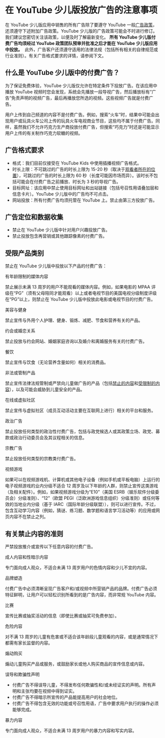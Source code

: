 # 在 YouTube 少儿版投放广告的注意事项

在 YouTube 少儿版应用中销售的所有广告除了要遵守 YouTube 一般[广告政策](https://support.google.com/youtube/answer/188570?topic=30084&ctx=topic)，还须遵守下述附加广告政策。YouTube 少儿版的广告政策可能会不时进行修订。我们建议您密切关注该政策，以便及时了解最新变化。 **所有 YouTube 少儿版付费广告均须经过 YouTube 政策团队预审并批准之后才能在 YouTube 少儿版应用中投放。**  此外，广告客户还须遵守适用的法律法规（包括所有相关的自律规范或行业准则）。有关广告格式要求的详情，请参阅下文。

## 什么是 YouTube 少儿版中的付费广告？

为了保证免费体验，YouTube 少儿版仅允许在特定条件下投放广告。在该应用中播放 YouTube 视频时您会发现，系统会先播放一段导视广告，然后播放标有“广告”免责声明的视频广告，最后再播放您所选的视频。这些视频广告就是付费广告。

用户上传到自己频道的内容不是付费广告。例如，搜索“火车”时，结果中可能会出现用户或玩具火车公司上传的玩具火车电视商业节目，这些均不属于付费广告。同样，虽然我们不允许巧克力生产商投放付费广告，但搜索“巧克力”时还是可能显示用户上传的有关制作巧克力软糖的视频。

## 广告格式要求

* 格式：我们目前仅接受在 YouTube Kids 中使用插播视频广告格式。
* 时长上限：不可跳过的广告的时长上限为 15-20 秒（取决于[观看者所在的位置](https://support.google.com/displayspecs/answer/6244563)），可跳过的广告的时长上限为 60 秒（长度可能因市场而异）。该时长不包括可能会在付费广告之前播放、时长为 3 秒的导视广告。
* 目标网址：该应用中禁止使用目标网址和出站链接（包括号召性用语叠加层和信息卡片）。YouTube 少儿版中的广告均不可点击。
* 网站投放：所有付费广告均须托管在 YouTube 上。禁止由第三方投放广告。

## 广告定位和数据收集

* 禁止在 YouTube 少儿版中针对用户兴趣投放广告。
* 禁止投放包含再营销或其他跟踪像素的付费广告。

## 受限产品类别

禁止在 YouTube 少儿版中投放以下产品的付费广告：

有年龄限制的媒体内容

禁止展示未满 13 周岁的用户不能观看的媒体内容。例如，如果电影的 MPAA 评级在“PG”（须有父母陪同才能观看）以上或者电视节目的美国电视分级制度评级在“PG”以上，则禁止在 YouTube 少儿版中投放此电影或电视节目的付费广告。

美容与健身

禁止宣传与外用个人护理、健身、锻炼、减肥、节食和营养有关的产品。

约会或婚恋关系

禁止投放与约会网站、婚姻家庭咨询以及婚介和离婚服务有关的付费广告。

餐饮

禁止宣传与饮食（无论营养含量如何）相关的消费品。

非法或管制产品

禁止宣传法律法规管制或严禁向儿童做广告的产品（包括[禁止的内容](https://support.google.com/adwordspolicy/answer/6008942#con)和[受限制的内容](https://support.google.com/adwordspolicy/answer/6008942#res)），以及可能会威胁到儿童安全的产品。

在线或虚拟社区

禁止宣传与虚拟社区（成员互动活动主要在互联网上进行）相关的平台和服务。

政治广告

禁止投放任何类型的政治性付费广告，包括与政党候选人或其政策立场、政党、募款或政治行动委员会及其议程相关的信息。

宗教广告

禁止投放任何类型的宗教类付费广告。

视频游戏

如果可以在视频游戏机、计算机或其他电子设备（例如手机或平板电脑）上运行的电子视频游戏的业内分级不适合 12 周岁及以下年龄的人群，则禁止宣传这类游戏（及相关配件）。例如，如果视频游戏分级为“E10”（美国 ESRB（娱乐软件分级委员会）分级准则）、“12”（欧盟 PEGI（泛欧洲游戏信息组织）分级准则）或任何等效的当地业内分级（基于 IARC（国际年龄分级联盟）），则可以进行宣传。不过，包含互动学习内容（例如，猜谜、练习题、数学题和语言学习活动等）的应用或网页内容不在禁止之列。

## 有关禁止内容的准则

严禁投放推介或宣传以下任意内容的付费广告。

成人内容和性暗示内容

专门面向成人观众，不适合未满 13 周岁用户的色情内容和少儿不宜的内容。

品牌塑造

付费广告中必须清晰呈现广告客户和/或视频中所营销产品的品牌。付费广告必须特征鲜明，让用户可以轻松识别所看到的是广告内容，而非常规 YouTube 内容。

比赛

宣传比赛或抽奖活动的信息（即使比赛或抽奖可免费参加）。

危险内容

对不满 13 周岁的儿童有危害或不适合该年龄段儿童观看的内容，或是通常情况下都需有家长监督的内容。

煽动购买

煽动儿童购买产品或服务，或鼓励家长或他人购买商品的宣传信息或内容。

误导和欺骗性声明

* 付费广告不得误导儿童，不得发布任何欺骗性和/或未经证实的声明。所有声明和主张均要在视频中得到证实。
* 付费广告不得暗示所宣传的产品能提高用户的社会地位。
* 付费广告不得包含无效的功能或号召性用语，广告中要求用户执行的操作必须能够完成。

暴力内容

专门面向成人观众，不适合未满 13 周岁用户的暴力内容和写实内容。